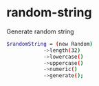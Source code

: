 # random-string
Generate random string

```bash
$randomString = (new Random)
            ->length(32)
            ->lowercase()
            ->uppercase()
            ->numeric()
            ->generate();
```
